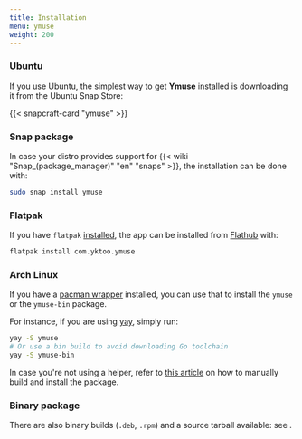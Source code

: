 ```yaml
---
title: Installation
menu: ymuse
weight: 200
---
```


### Ubuntu

If you use Ubuntu, the simplest way to get **Ymuse** installed is downloading it from the Ubuntu Snap Store:

{{< snapcraft-card "ymuse" >}}

### Snap package

In case your distro provides support for {{< wiki "Snap_(package_manager)" "en" "snaps" >}}, the installation can be done with:

```bash
sudo snap install ymuse
```

### Flatpak

If you have `flatpak` [installed](https://flatpak.org/setup/), the app can be installed from [Flathub](https://flathub.org/apps/details/com.yktoo.ymuse) with:

```bash
flatpak install com.yktoo.ymuse
```

### Arch Linux

If you have a [pacman wrapper](https://wiki.archlinux.org/index.php/AUR_helpers#Pacman_wrappers) installed, you can use that to install the `ymuse` or the `ymuse-bin` package.

For instance, if you are using [yay](https://github.com/Jguer/yay), simply run:

```bash
yay -S ymuse
# Or use a bin build to avoid downloading Go toolchain
yay -S ymuse-bin
```

In case you're not using a helper, refer to [this article](https://wiki.archlinux.org/index.php/Arch_User_Repository#Installing_and_upgrading_packages) on how to manually build and install the package.

### Binary package

There are also binary builds (`.deb`, `.rpm`) and a source tarball available: see [](download).

